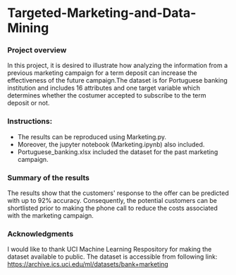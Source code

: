 # Targeted-Marketing-and-Data-Mining

### Project overview
In this project, it is desired to illustrate how analyzing the information from a previous marketing campaign for a term deposit can increase the effectiveness of the future campaign.The dataset is for Portuguese banking institution and includes 16 attributes and one target variable which determines whether the costumer accepted to subscribe to the term deposit or not. 

### Instructions:
- The results can be reproduced using Marketing.py. 
- Moreover, the jupyter notebook (Marketing.ipynb) also included. 
- Portuguese_banking.xlsx included the dataset for the past marketing campaign.

### Summary of the results
The results show that the customers' response to the offer can be predicted with up to 92% accuracy. Consequently, the potential customers can be shortlisted prior to making the phone call to reduce the costs associated with the marketing campaign.

### Acknowledgments
I would like to thank UCI Machine Learning Respository for making the dataset available to public.
The dataset is accessible from following link: https://archive.ics.uci.edu/ml/datasets/bank+marketing
